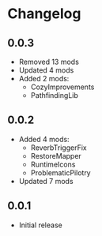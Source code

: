 # Changelog

## 0.0.3

- Removed 13 mods
- Updated 4 mods
- Added 2 mods:
  - CozyImprovements
  - PathfindingLib

## 0.0.2

- Added 4 mods:
  - ReverbTriggerFix
  - RestoreMapper
  - RuntimeIcons
  - ProblematicPilotry
- Updated 7 mods

## 0.0.1

- Initial release
